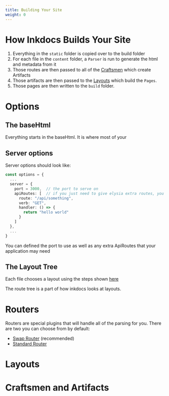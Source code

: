 ```yaml
---
title: Building Your Site
weight: 0
---
```

# How Inkdocs Builds Your Site
1. Everything in the `static` folder is copied over to the build folder
2. For each file in the `content` folder, a `Parser` is run to generate the html and metadata from it 
3. Those routes are then passed to all of the [Craftsmen](#craftsmen-and-artifacts) which create Artifacts
4. Those artifacts are then passed to the [Layouts](#layouts) which build the `Pages`.
5. Those pages are then written to the `build` folder.
# Options
## The baseHtml
Everything starts in the baseHtml. It is where most of your 
## Server options
Server options should look like:
```ts
const options = {
  ...
  server = {
    port = 3000,  // the port to serve on
    apiRoutes: [  // if you just need to give elysia extra routes, you can use this
      route: "/api/something",
      verb: "GET",
      handler: () => {
        return "hello world"
      }
    ]
  },
  ...
}
```
You can defined the port to use as well as any extra ApiRoutes that your application may need
## The Layout Tree
Each file chooses a layout using the steps shown [here](/documentation/writing-content#choosing-your-layout)

The route tree is a part of how inkdocs looks at layouts.

# Routers
Routers are special plugins that will handle all of the parsing for you. There are two you can choose from by default:
 - [Swap Router](/documentation/plugins/swap-router) (recommended)
 - [Standard Router](/documentation/plugins/standard-router)
# Layouts

# Craftsmen and Artifacts
